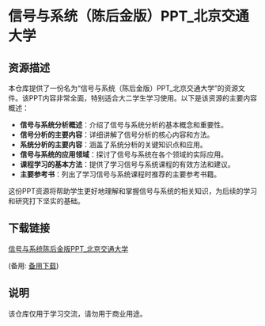# 信号与系统（陈后金版）PPT_北京交通大学

## 资源描述

本仓库提供了一份名为“信号与系统（陈后金版）PPT_北京交通大学”的资源文件。该PPT内容非常全面，特别适合大二学生学习使用。以下是该资源的主要内容概述：

- **信号与系统分析概述**：介绍了信号与系统分析的基本概念和重要性。
- **信号分析的主要内容**：详细讲解了信号分析的核心内容和方法。
- **系统分析的主要内容**：涵盖了系统分析的关键知识点和应用。
- **信号与系统的应用领域**：探讨了信号与系统在各个领域的实际应用。
- **课程学习的基本方法**：提供了学习信号与系统课程的有效方法和建议。
- **主要参考书**：列出了学习信号与系统课程时推荐的主要参考书籍。

这份PPT资源将帮助学生更好地理解和掌握信号与系统的相关知识，为后续的学习和研究打下坚实的基础。

## 下载链接
[信号与系统陈后金版PPT_北京交通大学](https://pan.quark.cn/s/9c49cf7bbeb4) 

(备用: [备用下载](https://pan.baidu.com/s/15nivfrfW_YPKKSIQYmXRmA?pwd=1234))

## 说明

该仓库仅用于学习交流，请勿用于商业用途。
